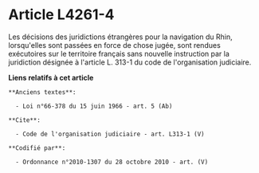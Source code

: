# Article L4261-4

Les décisions des juridictions étrangères pour la navigation du Rhin, lorsqu'elles sont passées en force de chose jugée, sont
rendues exécutoires sur le territoire français sans nouvelle instruction par la juridiction désignée à l'article L. 313-1 du
code de l'organisation judiciaire.

**Liens relatifs à cet article**

	**Anciens textes**:

	  - Loi n°66-378 du 15 juin 1966 - art. 5 (Ab)

	**Cite**:

	  - Code de l'organisation judiciaire - art. L313-1 (V)

	**Codifié par**:

	  - Ordonnance n°2010-1307 du 28 octobre 2010 - art. (V)
